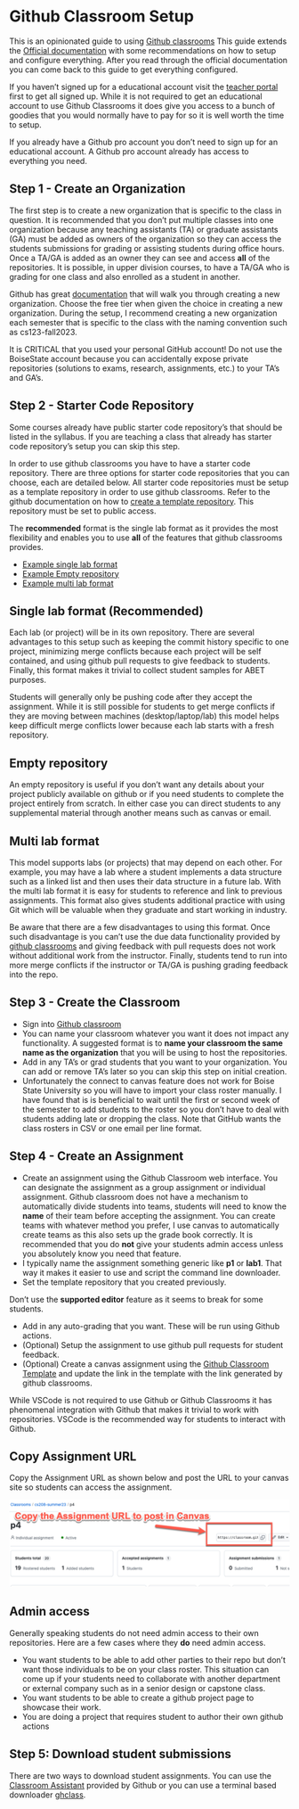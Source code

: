 # Github Classroom Setup

This is an opinionated guide to using [Github
classrooms](https://classroom.github.com) This guide extends the
[Official documentation](https://docs.github.com/en/education/manage-coursework-with-github-classroom/teach-with-github-classroom/manage-classrooms)
with some recommendations on how to setup and configure everything.
After you read through the official documentation you can come back to
this guide to get everything configured.

If you haven’t signed up for a educational account visit the [teacher
portal](https://education.github.com/teachers) first to get all signed
up. While it is not required to get an educational account to use Github
Classrooms it does give you access to a bunch of goodies that you would
normally have to pay for so it is well worth the time to setup.

If you already have a Github pro account you don’t need to sign up for
an educational account. A Github pro account already has access to
everything you need.

## Step 1 - Create an Organization

The first step is to create a new organization that is specific to the
class in question. It is recommended that you don’t put multiple classes
into one organization because any teaching assistants (TA) or graduate
assistants (GA) must be added as owners of the organization so they can
access the students submissions for grading or assisting students during
office hours. Once a TA/GA is added as an owner they can see and access
**all** of the repositories. It is possible, in upper division courses,
to have a TA/GA who is grading for one class and also enrolled as a
student in another.

Github has great
[documentation](https://docs.github.com/en/free-pro-team@latest/github/setting-up-and-managing-organizations-and-teams/creating-a-new-organization-from-scratch)
that will walk you through creating a new organization. Choose the free
tier when given the choice in creating a new organization. During the
setup, I recommend creating a new organization each semester that is
specific to the class with the naming convention such as cs123-fall2023.

It is CRITICAL that you used your personal GitHub account! Do not use
the BoiseState account because you can accidentally expose private
repositories (solutions to exams, research, assignments, etc.) to your
TA’s and GA’s.

## Step 2 - Starter Code Repository

Some courses already have public starter code repository’s that should
be listed in the syllabus. If you are teaching a class that already has
starter code repository’s setup you can skip this step.

In order to use github classrooms you have to have a starter code
repository. There are three options for starter code repositories that
you can choose, each are detailed below. All starter code repositories
must be setup as a template repository in order to use github
classrooms. Refer to the github documentation on how to
[create a template repository](https://docs.github.com/en/repositories/creating-and-managing-repositories/creating-a-template-repository).
This repository must be set to public access.

The **recommended** format is the single lab format as it provides the
most flexibility and enables you to use **all** of the features that
github classrooms provides.

- [Example single lab format](https://github.com/shanep/cpp-project-template)
- [Example Empty repository](https://github.com/shanep/github-classroom-blank-starter)
- [Example multi lab format](https://github.com/shanep/github-classroom-multi-lab)

## Single lab format (Recommended)

Each lab (or project) will be in its own repository. There are several
advantages to this setup such as keeping the commit history specific to
one project, minimizing merge conflicts because each project will be
self contained, and using github pull requests to give feedback to
students. Finally, this format makes it trivial to collect student
samples for ABET purposes.

Students will generally only be pushing code after they accept the
assignment. While it is still possible for students to get merge
conflicts if they are moving between machines (desktop/laptop/lab) this
model helps keep difficult merge conflicts lower because each lab starts
with a fresh repository.

## Empty repository

An empty repository is useful if you don’t want any details about your
project publicly available on github or if you need students to complete
the project entirely from scratch. In either case you can direct
students to any supplemental material through another means such as
canvas or email.

## Multi lab format

This model supports labs (or projects) that may depend on each other.
For example, you may have a lab where a student implements a data
structure such as a linked list and then uses their data structure in a
future lab. With the multi lab format it is easy for students to
reference and link to previous assignments. This format also gives
students additional practice with using Git which will be valuable when
they graduate and start working in industry.

Be aware that there are a few disadvantages to using this format. Once
such disadvantage is you can’t use the due data functionality provided
by [github classrooms](https://classroom.github.com/) and giving
feedback with pull requests does not work without additional work from
the instructor. Finally, students tend to run into more merge conflicts
if the instructor or TA/GA is pushing grading feedback into the repo.

## Step 3 - Create the Classroom

- Sign into [Github classroom](https://classroom.github.com)
- You can name your classroom whatever you want it does not impact any
  functionality. A suggested format is to **name your classroom the same name as
  the organization** that you will be using to host the repositories.
- Add in any TA’s or grad students that you want to your organization. You can
  add or remove TA’s later so you can skip this step on initial creation.
- Unfortunately the connect to canvas feature does not work for Boise State
  University so you will have to import your class roster manually. I have found
  that is is beneficial to wait until the first or second week of the semester
  to add students to the roster so you don’t have to deal with students adding
  late or dropping the class. Note that GitHub wants the class rosters in CSV or
  one email per line format.

## Step 4 - Create an Assignment

- Create an assignment using the Github Classroom web interface. You
    can designate the assignment as a group assignment or individual
    assignment. Github classroom does not have a mechanism to
    automatically divide students into teams, students will need to know
    the **name** of their team before accepting the assignment. You can
    create teams with whatever method you prefer, I use canvas to
    automatically create teams as this also sets up the grade book
    correctly. It is recommended that you do **not** give your students
    admin access unless you absolutely know you need
    that feature.
- I typically name the assignment something generic like **p1** or
    **lab1**. That way it makes it easier to use and script the command
    line downloader.
- Set the template repository that you created previously.

Don’t use the **supported editor** feature as it seems to break for some
students.

- Add in any auto-grading that you want. These will be run using Github
    actions.
- (Optional) Setup the assignment to use github pull requests for
    student feedback.
- (Optional) Create a canvas assignment using the [Github Classroom
    Template](https://lor.instructure.com/resources/9b6484a4aa864d979cf0506e468c6052?shared)
    and update the link in the template with the link generated by
    github classrooms.

While VSCode is not required to use Github or Github Classrooms it has
phenomenal integration with Github that makes it trivial to work with
repositories. VSCode is the recommended way for students to interact
with Github.

## Copy Assignment URL

Copy the Assignment URL as shown below and post the URL to your canvas
site so students can access the assignment.

![Classroom assignment url](images/github-classroom-assignment-url.png)

## Admin access

Generally speaking students do not need admin access to their own
repositories. Here are a few cases where they **do** need admin access.

- You want students to be able to add other parties to their repo but
    don’t want those individuals to be on your class roster. This
    situation can come up if your students need to collaborate with
    another department or external company such as in a senior design or
    capstone class.
- You want students to be able to create a github project page to
    showcase their work.
- You are doing a project that requires student to author their own
    github actions

## Step 5: Download student submissions

There are two ways to download student assignments. You can use the
[Classroom Assistant](https://classroom.github.com/assistant) provided
by Github or you can use a terminal based downloader
[ghclass](https://github.com/shanep/ghclass).
